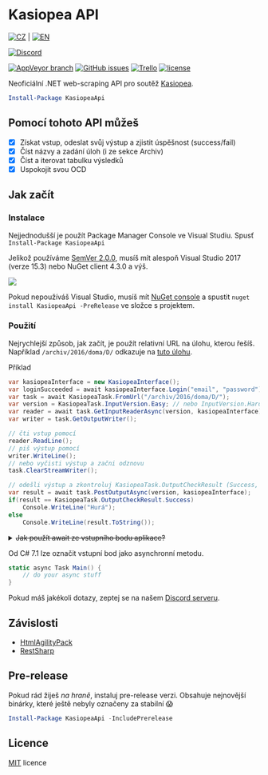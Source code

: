 Kasiopea API 
===
[![CZ](https://download.kde.org/extra/flags/png/cz.png)](./README.md) | [![EN](https://download.kde.org/extra/flags/png/gb.png)](./README-en.md)

[![Discord](https://img.shields.io/discord/404269352335048704.svg)][discord]

[![AppVeyor branch](https://img.shields.io/appveyor/ci/Sorashi/KasiopeaApi/master.svg)](https://ci.appveyor.com/project/Sorashi/kasiopeaapi)
[![GitHub issues](https://img.shields.io/github/issues/Sorashi/KasiopeaApi.svg)](https://github.com/Sorashi/KasiopeaApi/issues)
[![Trello](https://img.shields.io/badge/board-on%20trello-brightgreen.svg)](https://trello.com/b/g63MxKDP)
[![license](https://img.shields.io/github/license/sorashi/KasiopeaApi.svg)](./LICENSE)

Neoficiální .NET web-scraping API pro soutěž [Kasiopea](https://kasiopea.matfyz.cz).

```powershell
Install-Package KasiopeaApi
```

## Pomocí tohoto API můžeš

- [x] Získat vstup, odeslat svůj výstup a zjistit úspěšnost (success/fail)
- [x] Číst názvy a zadání úloh (i ze sekce Archiv)
- [x] Číst a iterovat tabulku výsledků
- [x] Uspokojit svou OCD

## Jak začít

### Instalace

Nejjednodušší je použít Package Manager Console ve Visual Studiu. Spusť `Install-Package KasiopeaApi`

Jelikož používáme [SemVer 2.0.0](https://semver.org/spec/v2.0.0.html), musíš mít alespoň Visual Studio 2017 (verze 15.3) nebo NuGet client 4.3.0 a výš.

![](https://user-images.githubusercontent.com/6270283/29934511-c7bf6f84-8e7b-11e7-9188-c54966a24d4e.png)

[comment]: # (Fallback image: https://a.doko.moe/awjfpp.png)

Pokud nepoužíváš Visual Studio, musíš mít [NuGet console](https://chocolatey.org/packages/NuGet.CommandLine) a spustit `nuget install KasiopeaApi -PreRelease` ve složce s projektem.

### Použití

Nejrychlejší způsob, jak začít, je použít relativní URL na úlohu, kterou řešíš. Například `/archiv/2016/doma/D/` odkazuje na [tuto úlohu](https://kasiopea.matfyz.cz/archiv/2016/doma/D/).

Příklad

```csharp
var kasiopeaInterface = new KasiopeaInterface();
var loginSucceeded = await kasiopeaInterface.Login("email", "password");
var task = await KasiopeaTask.FromUrl("/archiv/2016/doma/D/");
var version = KasiopeaTask.InputVersion.Easy; // nebo InputVersion.Hard (těžší vstup)
var reader = await task.GetInputReaderAsync(version, kasiopeaInterface);
var writer = task.GetOutputWriter();

// čti vstup pomocí
reader.ReadLine();
// piš výstup pomocí
writer.WriteLine();
// nebo vyčisti výstup a začni odznovu
task.ClearStreamWriter();

// odešli výstup a zkontroluj KasiopeaTask.OutputCheckResult (Success, Fail, Timeout, MissingFile, Unknown)
var result = await task.PostOutputAsync(version, kasiopeaInterface);
if(result == KasiopeaTask.OutputCheckResult.Success)
	Console.WriteLine("Hurá");
else
	Console.WriteLine(result.ToString());
```

<details>
<summary><strike>Jak použít await ze vstupního bodu aplikace?</strike></summary>

```csharp
static void Main() {
	try {
		MainAsync().Wait();
	}
	catch(Exception e) {
		while(e is AggregateException) e = e.InnerException;
		throw e;
	}
}
static async Task MainAsync() {
	// do your async stuff
}
```
</details>

Od C# 7.1 lze označit vstupní bod jako asynchronní metodu.
```csharp
static async Task Main() {
	// do your async stuff
}
```

Pokud máš jakékoli dotazy, zeptej se na našem [Discord serveru][discord].

## Závislosti

- [HtmlAgilityPack](https://www.nuget.org/packages/HtmlAgilityPack/)
- [RestSharp](https://www.nuget.org/packages/RestSharp/)

## Pre-release

Pokud rád žiješ *na hraně*, instaluj pre-release verzi. Obsahuje nejnovější binárky, které ještě nebyly označeny za stabilní 😱

```powershell
Install-Package KasiopeaApi -IncludePrerelease
```

## Licence

[MIT](https://rawgit.com/Sorashi/KasiopeaApi/master/LICENSE) licence

[discord]: https://discord.gg/bGzPAvy